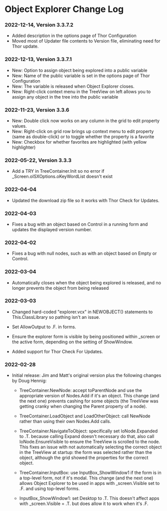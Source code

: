 # Object Explorer Change Log

### 2022-12-14, Version 3.3.7.2

* Added description in the options page of Thor Configuration
* Moved most of Updater file contents to Version file, eliminating need for Thor update.

### 2022-12-13, Version 3.3.7.1

* New: Option to assign object being explored into a public variable
* New: Name of the public variable is set in the options page of Thor Configuration
* New: The variable is released when Object Explorer closes.
* New: Right-click context menu in the TreeView on left allows you to assign any object in the tree into the public variable

### 2022-11-23, Version 3.3.6

* New: Double click now works on any column in the grid to edit property values.  
* New: Right-click on grid row brings up context menu to edit property (same as double-click) or to toggle whether the property is a favorite
* New: Checkbox for whether favorites are highlighted (with yellow highlighter)

### 2022-05-22, Version 3.3.3

* Add a TRY in TreeContainer.Init so no error if _Screen.oISXOptions.oKeyWordList doesn't exist

### 2022-04-04

* Updated the download zip file so it works with Thor Check for Updates.

### 2022-04-03

* Fixes a bug with an object based on Control in a running form and updates the displayed version number.

### 2022-04-02

* Fixes a bug with null nodes, such as with an object based on Empty or Control.

### 2022-03-04

* Automatically closes when the object being explored is released, and no longer prevents the object from being released

### 2022-03-03

* Changed hard-coded "explorer.vcx" in NEWOBJECT() statements to This.ClassLibrary so pathing isn't an issue.

* Set AllowOutput to .F. in forms.

* Ensure the explorer form is visible by being positioned within _screen or the active form, depending on the setting of ShowWindow.

* Added support for Thor Check For Updates.

### 2022-02-28

* Initial release: Jim and Matt's original version plus the following changes by Doug Hennig:

    * TreeContainer.NewNode: accept toParentNode and use the appropriate version of Nodes.Add if it's an object. This change (and the next one) prevents cashing for some objects (the TreeView was getting cranky when changing the Parent property of a node).

    * TreeContainer.LoadObject and LoadOtherObject: call NewNode rather than using their own Nodes.Add calls.

    * TreeContainer.NavigateToObject: specifically set loNode.Expanded to .T. because calling Expand doesn't necessary do that, also call loNode.EnsureVisible to ensure the TreeView is scrolled to the node. This fixes an issue with not automatically selecting the correct object in the TreeView at startup: the form was selected rather than the object, although the grid showed the properties for the correct object.

    * TreeContainer.InputBox: use InputBox_ShowWindow1 if the form is in a top-level form, not if it's modal. This change (and the next one) allows Object Explorer to be used in apps with _screen.Visible set to .F. and using top-level forms.

    * InputBox_ShowWindow1: set Desktop to .T. This doesn't affect apps with _screen.Visible =  .T. but does allow it to work when it's .F.

